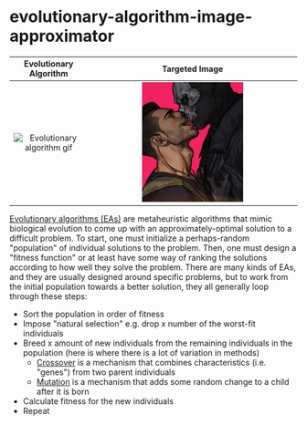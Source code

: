 # evolutionary-algorithm-image-approximator
Evolutionary Algorithm     |  Targeted Image
:-------------------------:|:-------------------------:
<img src="https://github.com/9Dread/evolutionary-algorithm-image-approximator/blob/main/gifs/ghostsoap.gif" alt="Evolutionary algorithm gif" style="width:50%; height:auto;">  |  <img src="https://github.com/9Dread/evolutionary-algorithm-image-approximator/blob/main/ghostsoap.jpg" alt="Original image" style="width:50%; height:auto;">

[Evolutionary algorithms (EAs)](https://en.wikipedia.org/wiki/Evolutionary_algorithm) are metaheuristic algorithms that mimic biological evolution to come up with an approximately-optimal solution to a difficult problem. To start, one must initialize a perhaps-random "population" of individual solutions to the problem. Then, one must design a "fitness function" or at least have some way of ranking the solutions according to how well they solve the problem. There are many kinds of EAs, and they are usually designed around specific problems, but to work from the initial population towards a better solution, they all generally loop through these steps:
* Sort the population in order of fitness
* Impose "natural selection" e.g. drop x number of the worst-fit individuals
* Breed x amount of new individuals from the remaining individuals in the population (here is where there is a lot of variation in methods)
  * <ins>Crossover</ins> is a mechanism that combines characteristics (i.e. "genes") from two parent individuals
  * <ins>Mutation</ins> is a mechanism that adds some random change to a child after it is born
* Calculate fitness for the new individuals
* Repeat
